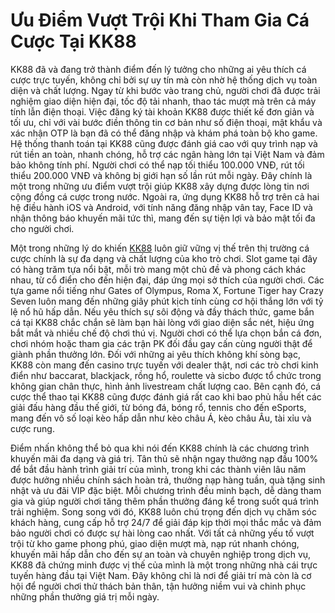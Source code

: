 # Ưu Điểm Vượt Trội Khi Tham Gia Cá Cược Tại KK88

KK88 đã và đang trở thành điểm đến lý tưởng cho những ai yêu thích cá cược trực tuyến, không chỉ bởi sự uy tín mà còn nhờ hệ thống dịch vụ toàn diện và chất lượng. Ngay từ khi bước vào trang chủ, người chơi đã được trải nghiệm giao diện hiện đại, tốc độ tải nhanh, thao tác mượt mà trên cả máy tính lẫn điện thoại. Việc đăng ký tài khoản KK88 được thiết kế đơn giản và tối ưu, chỉ với vài bước điền thông tin cơ bản như số điện thoại, mật khẩu và xác nhận OTP là bạn đã có thể đăng nhập và khám phá toàn bộ kho game. Hệ thống thanh toán tại KK88 cũng được đánh giá cao với quy trình nạp và rút tiền an toàn, nhanh chóng, hỗ trợ các ngân hàng lớn tại Việt Nam và đảm bảo không tính phí. Người chơi có thể nạp tối thiểu 100.000 VNĐ, rút tối thiểu 200.000 VNĐ và không bị giới hạn số lần rút mỗi ngày. Đây chính là một trong những ưu điểm vượt trội giúp KK88 xây dựng được lòng tin nơi cộng đồng cá cược trong nước. Ngoài ra, ứng dụng KK88 hỗ trợ trên cả hai hệ điều hành iOS và Android, với tính năng đăng nhập vân tay, Face ID và nhận thông báo khuyến mãi tức thì, mang đến sự tiện lợi và bảo mật tối đa cho người chơi.

Một trong những lý do khiến <a href="https://kk88.asia">KK88</a> luôn giữ vững vị thế trên thị trường cá cược chính là sự đa dạng và chất lượng của kho trò chơi. Slot game tại đây có hàng trăm tựa nổi bật, mỗi trò mang một chủ đề và phong cách khác nhau, từ cổ điển cho đến hiện đại, đáp ứng mọi sở thích của người chơi. Các tựa game nổi tiếng như Gates of Olympus, Roma X, Fortune Tiger hay Crazy Seven luôn mang đến những giây phút kịch tính cùng cơ hội thắng lớn với tỷ lệ nổ hũ hấp dẫn. Nếu yêu thích sự sôi động và đầy thách thức, game bắn cá tại KK88 chắc chắn sẽ làm bạn hài lòng với giao diện sắc nét, hiệu ứng bắt mắt và nhiều chế độ chơi thú vị. Người chơi có thể lựa chọn bắn cá đơn, chơi nhóm hoặc tham gia các trận PK đối đầu gay cấn cùng người thật để giành phần thưởng lớn. Đối với những ai yêu thích không khí sòng bạc, KK88 còn mang đến casino trực tuyến với dealer thật, nơi các trò chơi kinh điển như baccarat, blackjack, rồng hổ, roulette và sicbo được tổ chức trong không gian chân thực, hình ảnh livestream chất lượng cao. Bên cạnh đó, cá cược thể thao tại KK88 cũng được đánh giá rất cao khi bao phủ hầu hết các giải đấu hàng đầu thế giới, từ bóng đá, bóng rổ, tennis cho đến eSports, mang đến vô số loại kèo hấp dẫn như kèo châu Á, kèo châu Âu, tài xỉu và cược rung.

Điểm nhấn không thể bỏ qua khi nói đến KK88 chính là các chương trình khuyến mãi đa dạng và giá trị. Tân thủ sẽ nhận ngay thưởng nạp đầu 100% để bắt đầu hành trình giải trí của mình, trong khi các thành viên lâu năm được hưởng nhiều chính sách hoàn trả, thưởng nạp hàng tuần, quà tặng sinh nhật và ưu đãi VIP đặc biệt. Mỗi chương trình đều minh bạch, dễ dàng tham gia và giúp người chơi tăng thêm phần thưởng đáng kể trong suốt quá trình trải nghiệm. Song song với đó, KK88 luôn chú trọng đến dịch vụ chăm sóc khách hàng, cung cấp hỗ trợ 24/7 để giải đáp kịp thời mọi thắc mắc và đảm bảo người chơi có được sự hài lòng cao nhất. Với tất cả những yếu tố vượt trội từ kho game phong phú, giao diện mượt mà, nạp rút nhanh chóng, khuyến mãi hấp dẫn cho đến sự an toàn và chuyên nghiệp trong dịch vụ, KK88 đã chứng minh được vị thế của mình là một trong những nhà cái trực tuyến hàng đầu tại Việt Nam. Đây không chỉ là nơi để giải trí mà còn là cơ hội để người chơi thử thách bản thân, tận hưởng niềm vui và chinh phục những phần thưởng giá trị mỗi ngày.
